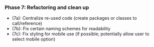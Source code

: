 ### Phase 7: Refactoring and clean up
- (7a): Centralize re-used code (create packages or classes to call/reference)
- (7b): Fix certain naming schemes for readability
- (7c): Fix styling for mobile use (if possible; potentially allow user to select mobile option)
